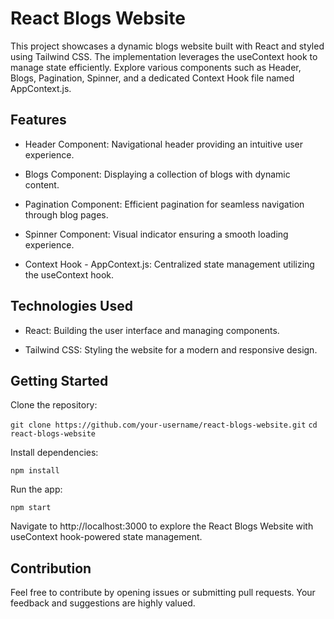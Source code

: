 
# React Blogs Website
This project showcases a dynamic blogs website built with React and styled using Tailwind CSS. The implementation leverages the useContext hook to manage state efficiently. Explore various components such as Header, Blogs, Pagination, Spinner, and a dedicated Context Hook file named AppContext.js.

## Features
- Header Component:
  Navigational header providing an intuitive user experience.
  
- Blogs Component:
  Displaying a collection of blogs with dynamic content.
  
- Pagination Component:
  Efficient pagination for seamless navigation through blog pages.
  
- Spinner Component:
  Visual indicator ensuring a smooth loading experience.
  
- Context Hook - AppContext.js:
  Centralized state management utilizing the useContext hook.
  
## Technologies Used
- React:
  Building the user interface and managing components.

- Tailwind CSS:
  Styling the website for a modern and responsive design.
  
## Getting Started
Clone the repository:

`git clone https://github.com/your-username/react-blogs-website.git`
`cd react-blogs-website`

Install dependencies:

`npm install`

Run the app:

`npm start`

Navigate to http://localhost:3000 to explore the React Blogs Website with useContext hook-powered state management.

## Contribution
Feel free to contribute by opening issues or submitting pull requests. Your feedback and suggestions are highly valued.
